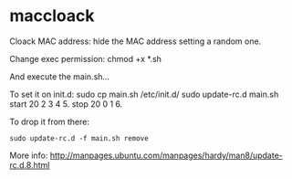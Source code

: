 # maccloack
Cloack MAC address: hide the MAC address setting a random one.

Change exec permission:
	chmod +x *.sh

And execute the main.sh...

To set it on init.d:
	sudo cp main.sh /etc/init.d/
	sudo update-rc.d main.sh start 20 2 3 4 5. stop 20 0 1 6.

To drop it from there:

	sudo update-rc.d -f main.sh remove

More info: http://manpages.ubuntu.com/manpages/hardy/man8/update-rc.d.8.html
